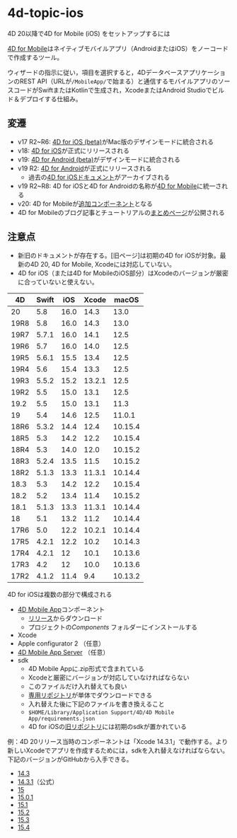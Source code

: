 # 4d-topic-ios
4D 20以降で4D for Mobile (iOS) をセットアップするには

[4D for Mobile](https://jp.4d.com/4D-for-Mobile)はネイティブモバイルアプリ（AndroidまたはiOS）をノーコードで作成するツール。

ウィザードの指示に従い，項目を選択すると，4DデータベースアプリケーションのREST API（URLが`/MobileApp/`で始まる）と通信するモバイルアプリのソースコードがSwiftまたはKotlinで生成され，XcodeまたはAndroid Studioでビルド＆デプロイする仕組み。

## 変遷

* v17 R2~R6: [4D for iOS (beta)](https://blog.4d.com/ja/its-time-to-fire-up-your-first-4d-for-ios-project/)がMac版のデザインモードに統合される
* v18: [4D for iOS](https://blog.4d.com/ja/4d-v18-is-here/)が正式にリリースされる
* v19: [4D for Android (beta)](https://blog.4d.com/4d-for-android-is-here/)がデザインモードに統合される
* v19 R2: [4D for Android](https://blog.4d.com/ja/go-mobile-with-4d-a-single-project-to-generate-android-and-ios-apps/)が正式にリリースされる
  * 過去の[4D for iOSドキュメント](https://developer.4d.com/4d-for-ios/ja/)がアーカイブされる
* v19 R2~R8: 4D for iOSと4D for Androidの名称が[4D for Mobile](https://developer.4d.com/go-mobile/ja/docs/19-R8/getting-started/introduction/)に統一される
* v20: 4D for Mobileが[追加コンポーネント](https://blog.4d.com/ja/4d-for-mobile-goes-open-source-a-big-step-for-the-community/)となる
* 4D for Mobileのブログ記事とチュートリアルの[まとめページ](https://blog.4d.com/categories/4d-for-mobile/)が公開される

## 注意点

* 新旧のドキュメントが存在する。[旧ページ]は初期の4D for iOSが対象。最新の4D 20, 4D for Mobile, Xcodeには対応していない。
* 4D for iOS（または4D for MobileのiOS部分）はXcodeのバージョンが厳密に合っていないと使えない。

|4D|Swift|iOS|Xcode|macOS|
|-|-|-|-|-|
|20	 |5.8	 |16.0|14.3  |13.0   |
|19R8|5.8  |16.0|14.3  |13.0   |
|19R7|5.7.1|16.0|14.1  |12.5   |
|19R6|5.7  |16.0|14.0  |12.5   |
|19R5|5.6.1|15.5|13.4  |12.5   |
|19R4|5.6  |15.4|13.3  |12.5   |
|19R3|5.5.2|15.2|13.2.1|12.5   |
|19R2|5.5  |15.0|13.1  |12.5   |
|19.2|5.5	 |15.0|13.1  |11.3   |
|19	 |5.4	 |14.6|12.5  |11.0.1 |
|18R6|5.3.2|14.4|12.4  |10.15.4|
|18R5|5.3	 |14.2|12.2  |10.15.4|
|18R4|5.3	 |14.0|12.0  |10.15.2|
|18R3|5.2.4|13.5|11.5  |10.15.2|
|18R2|5.1.3|13.3|11.3.1|10.14.4|
|18.3|5.3	 |14.2|12.2  |10.15.4|
|18.2|5.2  |13.4|11.4  |10.15.2|
|18.1|5.1.3|13.3|11.3.1|10.14.4|
|18  |5.1  |13.2|11.2  |10.14.4|
|17R6|5.0  |12.2|10.2.1|10.14.4|
|17R5|4.2.1|12.2|10.2  |10.14.3|
|17R4|4.2.1|12  |10.1  |10.13.6|
|17R3|4.2  |12  |10.0  |10.13.6|
|17R2|4.1.2|11.4|9.4   |10.13.2|

4D for iOSは複数の部分で構成される

* [4D Mobile App](https://github.com/4d/4D-Mobile-App)コンポーネント
  * [リリース](https://github.com/4d/4D-Mobile-App/releases)からダウンロード
  * プロジェクトの*Components* フォルダーにインストールする
* Xcode
* Apple configurator 2 （任意）
* [4D Mobile App Server](https://github.com/4d/4D-Mobile-App-Server) （任意）
* sdk
  * 4D Mobile Appに.zip形式で含まれている
  * Xcodeと厳密にバージョンが対応していなければならない
  * このファイルだけ入れ替えても良い
  * [専用リポジトリ](https://github.com/4d/ios-sdk)が単体でダウンロードできる
  * 入れ替えた後に下記のファイルを書き換えること
  * `$HOME/Library/Application Support/4D/4D Mobile App/requirements.json`
  * 4D for iOSの[旧リポジトリ](https://github.com/4d-go-mobile/sdk)には初期のsdkが置かれている

例：4D 20リリース当時のコンポーネントは「Xcode 14.3.1」で動作する。より新しいXcodeでアプリを作成するためには，sdkを入れ替えなければならない。下記のバージョンがGitHubから入手できる。

* [14.3](https://github.com/4d/ios-sdk/releases/tag/v20.x)
* [14.3.1](https://github.com/4d/ios-sdk/releases/tag/main.0)（公式）
* [15](https://github.com/4d/ios-sdk/releases/tag/v20-xcode-15-rc1)
* [15.0.1](https://github.com/4d/ios-sdk/releases/tag/v20-xcode-15.0.1)
* [15.1](https://github.com/4d/ios-sdk/releases/tag/two-relation-fixes)
* [15.2](https://github.com/4d/ios-sdk/releases/tag/xcode-15.2)
* [15.3](https://github.com/4d/ios-sdk/releases/tag/xcode-15.3)
* [15.4](https://github.com/4d/ios-sdk/releases/tag/xcode-15.4)
